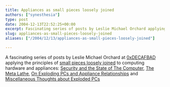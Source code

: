 ```yaml
---
title: Appliances as small pieces loosely joined
authors: ["synesthesia"]
type: post
date: 2004-12-13T22:52:25+00:00
excerpt: Fascinating series of posts by Leslie Michael Orchard applying the principles of "small pieces loosely joined" to computing hardware and appliances.
slug: appliances-as-small-pieces-loosely-joined 
aliases: ["/2004/12/13/appliances-as-small-pieces-loosely-joined"]

---
```

A fascinating series of posts by Leslie Michael Orchard at [0xDECAFBAD][1] applying the principles of [small pieces loosely joined][2] to computing hardware and appliances: [Security and the State of The Computer][3], [The Meta Lathe][4], [On Exploding PCs and Appliance Relationships][5] and [Miscellaneous Thoughts about Exploded PCs][6]

 [1]: https://www.decafbad.com/
 [2]: https://www.smallpieces.com/
 [3]: https://www.decafbad.com/blog/2004/12/13/security_and_the_state_of_the_computer
 [4]: https://www.decafbad.com/blog/2004/12/13/the_meta_lathe
 [5]: https://www.decafbad.com/blog/2004/12/13/on_exploding_pcs_and_appliance_relationships
 [6]: https://www.decafbad.com/blog/2004/12/13/miscellaneous_thoughts_about_exploded_pcs